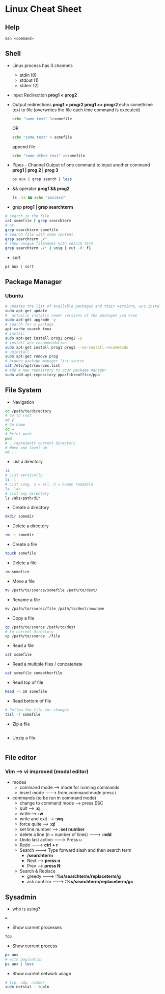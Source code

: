 # Linux Cheat Sheet
## Help
```
man <command>
```
## Shell
+ Linux process has 3 channels
	+ stdin (0)
	+ stdout (1)
	+ stderr (2)
+ Input Redirection
<b> prog1 < prog2 </b>

+  Output redirections
<b> prog1 > progr2 </b>
<b>prog1 >> progr2 </b>
	echo somethime text to file (overwrites the file each time command is executed)
	```bash
	echo "some text" 1>somefile
	```
	OR
	```bash
	echo "some text" > somefile
	```
	append file
	```bash
	echo "some other text" >>somefile
	```
+ Pipes - Channel Output of one command to input another command
	<b>prog1 | prog 2 | prog 3</b>
	```bash
	ps aux | grep search | less
	```
+ && operator
	<b>prog1 && prog2</b>
	```bash
	ls -la && echo "success"
	```
+ grep
<b>prog1 | grep searchterm</b>
```bash
# search in the file
cat somefile | grep searchterm
# or
grep searchterm somefile
# search file with some content
grep searchterm ./*
# show unique filenames with search term
grep searchterm ./* | uniq | cut -d: f1
```
+ sort
```bash
ps aux | sort
```
## Package Manager
### Ubuntu
```bash
# updates the list of available packages and their versions, w/o installing
sudo apt-get update
#  actually installs newer versions of the packages you have
sudo apt-get upgrade -y
# search for a package
apt-cache search tmux
# install
sudo apt-get install prog1 prog2 -y
# install w/o recommendation
sudo apt-get install prog1 prog2 --no-install-recommends
# uninstall
sudo apt-get remove prog
# browse package manager list source
cat /etc/apt/sources.list
# add a new repository to your package manager
sudo add-apt-repository ppa:libreoffice/ppa
```
## File System
* Navigation
```bash
cd /path/to/directory
# Go to root
cd /
# Go home
cd ~
# Print path
pwd
# . represents current directory
# Move one level up
cd ..
```
* List a directory
```bash
ls
# List vertically
ls -l
# List Long, a = all, h = human readable
ls -lah
# List any directory
ls /abs/path/dir
```
* Create a directory
```bash
mkdir somedir
```
* Delete a directory
```bash
rm -r somedir
```
* Create a file
```bash
touch somefile
```
* Delete a file
```bash
rm somefire
```
* Move a file
```bash
mv /path/to/source/somefile /path/to/dest/
```
* Rename a file
```bash
mv /path/to/sourec/file /path/to/dest/newname
```
* Copy a file
```bash
cp /path/to/source /path/to/dest
# to current directory
cp /path/to/source ./file
```
* Read a file
```bash
cat somefile
```
* Read a multiple files / concatenate
```bash
cat somefile someotherfile
```
* Read top of file
```bash
head -n 10 somefile
```
* Read bottom of file
```bash
# Follow the file for changes
tail -f somefile
```
* Zip a file
```bash
```
* Unzip a file
```bash
```
## File editor
### Vim --> vi improved (modal editor)
+ modes
	+ command mode --> mode for running commands
	+ insert mode ---> from command mode press i
+ commands (to be run in command mode)
	+ change to command mode --> press ESC
	+ quit --> <b>:q</b>
	+ write:--> <b>:w</b>
	+ write and exit --> <b>:wq</b>
	+ force quite --> <b>:q!</b> 
	+ set line number --> <b>:set number</b> 
	+ delete a line (n = number of lines) ---> <b>:ndd</b> 
	+ Undo last action ---> Press u
	+ Redo ---> <b>ctrl + r</b>
	+ Search ---> Type forward slash and then search term
		+ <b>/searchterm</b>
		+ Next --> <b>press n</b>
		+ Prev --> <b>press N</b>
	+ Search & Replace
		+ greedy ---> <b>:%s/searchterm/replaceterm/g</b>
		+ ask confirm ---> <b>:%s/searchterm/replaceterm/gc</b>
	
## Sysadmin
* who is using?
```bash
w
```
* Show current processes
```bash
top
```
* Show current process
```bash
ps aux
# with pagination
ps aux | less
```
* Show current network usage
```bash
# tcp, udp, number
sudo netstat - tupln
```
